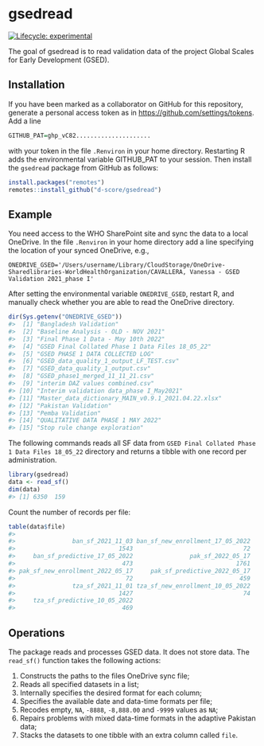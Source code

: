 
<!-- README.md is generated from README.Rmd. Please edit that file -->

# gsedread

<!-- badges: start -->

[![Lifecycle:
experimental](https://img.shields.io/badge/lifecycle-experimental-orange.svg)](https://lifecycle.r-lib.org/articles/stages.html#experimental)
<!-- badges: end -->

The goal of gsedread is to read validation data of the project Global
Scales for Early Development (GSED).

## Installation

If you have been marked as a collaborator on GitHub for this repository,
generate a personal access token as in
<https://github.com/settings/tokens>. Add a line

``` r
GITHUB_PAT=ghp_vC82.....................
```

with your token in the file `.Renviron` in your home directory.
Restarting R adds the environmental variable GITHUB_PAT to your session.
Then install the `gsedread` package from GitHub as follows:

``` r
install.packages("remotes")
remotes::install_github("d-score/gsedread")
```

## Example

You need access to the WHO SharePoint site and sync the data to a local
OneDrive. In the file `.Renviron` in your home directory add a line
specifying the location of your synced OneDrive, e.g.,

    ONEDRIVE_GSED='/Users/username/Library/CloudStorage/OneDrive-Sharedlibraries-WorldHealthOrganization/CAVALLERA, Vanessa - GSED Validation 2021_phase I'

After setting the environmental variable `ONEDRIVE_GSED`, restart R, and
manually check whether you are able to read the OneDrive directory.

``` r
dir(Sys.getenv("ONEDRIVE_GSED"))
#>  [1] "Bangladesh Validation"                             
#>  [2] "Baseline Analysis - OLD - NOV 2021"                
#>  [3] "Final Phase 1 Data - May 10th 2022"                
#>  [4] "GSED Final Collated Phase 1 Data Files 18_05_22"   
#>  [5] "GSED PHASE 1 DATA COLLECTED LOG"                   
#>  [6] "GSED_data_quality_1_output_LF_TEST.csv"            
#>  [7] "GSED_data_quality_1_output.csv"                    
#>  [8] "GSED_phase1_merged_11_11_21.csv"                   
#>  [9] "interim DAZ values combined.csv"                   
#> [10] "Interim validation data_phase I_May2021"           
#> [11] "Master_data_dictionary_MAIN_v0.9.1_2021.04.22.xlsx"
#> [12] "Pakistan Validation"                               
#> [13] "Pemba Validation"                                  
#> [14] "QUALITATIVE DATA PHASE 1 MAY 2022"                 
#> [15] "Stop rule change exploration"
```

The following commands reads all SF data from
`GSED Final Collated Phase 1 Data Files 18_05_22` directory and returns
a tibble with one record per administration.

``` r
library(gsedread)
data <- read_sf()
dim(data)
#> [1] 6350  159
```

Count the number of records per file:

``` r
table(data$file)
#> 
#>                ban_sf_2021_11_03 ban_sf_new_enrollment_17_05_2022 
#>                             1543                               72 
#>     ban_sf_predictive_17_05_2022                pak_sf_2022_05_17 
#>                              473                             1761 
#> pak_sf_new_enrollment_2022_05_17     pak_sf_predictive_2022_05_17 
#>                               72                              459 
#>                tza_sf_2021_11_01 tza_sf_new_enrollment_10_05_2022 
#>                             1427                               74 
#>     tza_sf_predictive_10_05_2022 
#>                              469
```

## Operations

The package reads and processes GSED data. It does not store data. The
`read_sf()` function takes the following actions:

1.  Constructs the paths to the files OneDrive sync file;
2.  Reads all specified datasets in a list;
3.  Internally specifies the desired format for each column;
4.  Specifies the available date and data-time formats per file;
5.  Recodes empty, `NA`, `-8888`, `-8,888.00` and `-9999` values as
    `NA`;
6.  Repairs problems with mixed data-time formats in the adaptive
    Pakistan data;
7.  Stacks the datasets to one tibble with an extra column called
    `file`.
